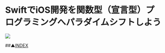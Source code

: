 # SwiftでiOS開発を関数型（宣言型）プログラミングへパラダイムシフトしよう


![](http://localhost:18080/contents/entries/entry1/img/smooth-operator-navy.png)
 


##▲[INDEX](/contents/entries/entry0/entry.html)
